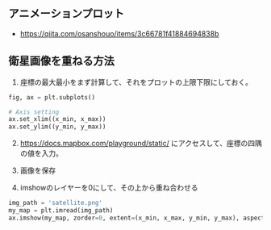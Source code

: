 ## アニメーションプロット
* https://qiita.com/osanshouo/items/3c66781f41884694838b

## 衛星画像を重ねる方法
1. 座標の最大最小をまず計算して、それをプロットの上限下限にしておく。
```python
fig, ax = plt.subplots()

# Axis setting
ax.set_xlim((x_min, x_max))
ax.set_ylim((y_min, y_max))
```
 

2. https://docs.mapbox.com/playground/static/ にアクセスして、座標の四隅の値を入力。

3. 画像を保存

4. imshowのレイヤーを0にして、その上から重ね合わせる
```python
img_path = 'satellite.png'
my_map = plt.imread(img_path)
ax.imshow(my_map, zorder=0, extent=(x_min, x_max, y_min, y_max), aspect='equal')
```